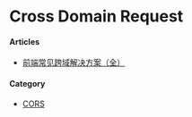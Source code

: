 # Cross Domain Request

#### Articles
* [前端常见跨域解决方案（全）](https://segmentfault.com/a/1190000011145364)

#### Category
* [CORS](cors/README.md)
